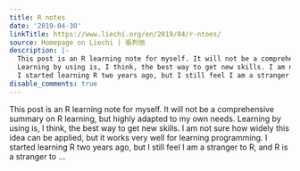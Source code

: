 ```yaml
---
title: R notes
date: '2019-04-30'
linkTitle: https://www.liechi.org/en/2019/04/r-ntoes/
source: Homepage on Liechi | 張列弛
description: |-
  This post is an R learning note for myself. It will not be a comprehensive summary on R learning, but highly adapted to my own needs.
  Learning by using is, I think, the best way to get new skills. I am not sure how widely this idea can be applied, but it works very well for learning programming.
  I started learning R two years ago, but I still feel I am a stranger to R, and R is a stranger to ...
disable_comments: true
---
```

This post is an R learning note for myself. It will not be a comprehensive summary on R learning, but highly adapted to my own needs.
Learning by using is, I think, the best way to get new skills. I am not sure how widely this idea can be applied, but it works very well for learning programming.
I started learning R two years ago, but I still feel I am a stranger to R, and R is a stranger to ...